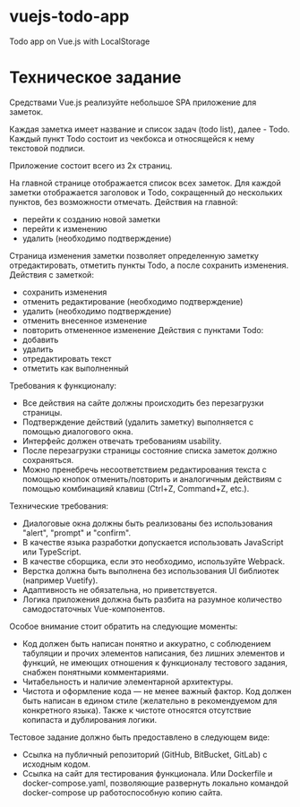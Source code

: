 # vuejs-todo-app
Todo app on Vue.js with LocalStorage

# Техническое задание
Средствами Vue.js реализуйте небольшое SPA приложение для заметок.

Каждая заметка имеет название и список задач (todo list), далее - Todo.
Каждый пункт Todo состоит из чекбокса и относящейся к нему текстовой подписи.

Приложение состоит всего из 2х страниц.

На главной странице отображается список всех заметок.
Для каждой заметки отображается заголовок и Todo, сокращенный до нескольких пунктов, без возможности отмечать.
Действия на главной:
- перейти к созданию новой заметки
- перейти к изменению
- удалить (необходимо подтверждение)

Страница изменения заметки позволяет определенную заметку отредактировать, отметить пункты Todo, а после сохранить изменения.
Действия с заметкой:
- сохранить изменения
- отменить редактирование (необходимо подтверждение)
- удалить (необходимо подтверждение)
- отменить внесенное изменение
- повторить отмененное изменение
Действия с пунктами Todo:
- добавить
- удалить
- отредактировать текст
- отметить как выполненный

Требования к функционалу:
- Все действия на сайте должны происходить без перезагрузки страницы.
- Подтверждение действий (удалить заметку) выполняется с помощью диалогового окна.
- Интерфейс должен отвечать требованиям usability.
- После перезагрузки страницы состояние списка заметок должно сохраняться.
- Можно пренебречь несоответствием редактирования текста с помощью кнопок отменить/повторить и аналогичным действиям с помощью комбинацияй клавиш (Ctrl+Z, Command+Z, etc.).

Технические требования:
- Диалоговые окна должны быть реализованы без использования "alert", "prompt" и "confirm".
- В качестве языка разработки допускается использовать JavaScript или TypeScript.
- В качестве сборщика, если это необходимо, используйте Webpack.
- Верстка должна быть выполнена без использования UI библиотек (например Vuetify).
- Адаптивность не обязательна, но приветствуется.
- Логика приложения должна быть разбита на разумное количество самодостаточных Vue-компонентов.

Особое внимание стоит обратить на следующие моменты:
- Код должен быть написан понятно и аккуратно, с соблюдением табуляции и прочих элементов написания, без лишних элементов и функций, не имеющих отношения к функционалу тестового задания, снабжен понятными комментариями.
- Читабельность и наличие элементарной архитектуры.
- Чистота и оформление кода — не менее важный фактор. Код должен быть написан в едином стиле (желательно в рекомендуемом для конкретного языка). Также к чистоте относятся отсутствие копипаста и дублирования логики.

Тестовое задание должно быть предоставлено в следующем виде:
- Ссылка на публичный репозиторий (GitHub, BitBucket, GitLab) с исходным кодом.
- Ссылка на сайт для тестирования функционала. Или Dockerfile и docker-compose.yaml, позволяющие развернуть локально командой docker-compose up работоспособную копию сайта.
